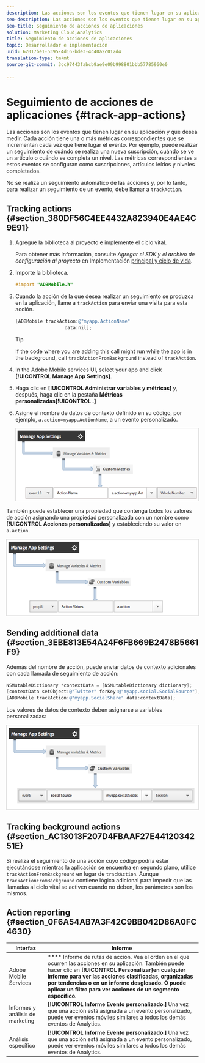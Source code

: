 ```yaml
---
description: Las acciones son los eventos que tienen lugar en su aplicación y que desea medir. Cada acción tiene una o más métricas correspondientes que se incrementan cada vez que tiene lugar el evento. Por ejemplo, puede realizar un seguimiento de cuándo se realiza una nueva suscripción, cuándo se ve un artículo o cuándo se completa un nivel. Las métricas correspondientes a estos eventos se configuran como suscripciones, artículos leídos y niveles completados.
seo-description: Las acciones son los eventos que tienen lugar en su aplicación y que desea medir. Cada acción tiene una o más métricas correspondientes que se incrementan cada vez que tiene lugar el evento. Por ejemplo, puede realizar un seguimiento de cuándo se realiza una nueva suscripción, cuándo se ve un artículo o cuándo se completa un nivel. Las métricas correspondientes a estos eventos se configuran como suscripciones, artículos leídos y niveles completados.
seo-title: Seguimiento de acciones de aplicaciones
solution: Marketing Cloud,Analytics
title: Seguimiento de acciones de aplicaciones
topic: Desarrollador e implementación
uuid: 62017be1-5395-4d16-bde3-4c40a2c012d4
translation-type: tm+mt
source-git-commit: 3cc97443fabcb9ae9e09b998801bbb57785960e0

---
```



# Seguimiento de acciones de aplicaciones {#track-app-actions}

Las acciones son los eventos que tienen lugar en su aplicación y que desea medir. Cada acción tiene una o más métricas correspondientes que se incrementan cada vez que tiene lugar el evento. Por ejemplo, puede realizar un seguimiento de cuándo se realiza una nueva suscripción, cuándo se ve un artículo o cuándo se completa un nivel. Las métricas correspondientes a estos eventos se configuran como suscripciones, artículos leídos y niveles completados.

No se realiza un seguimiento automático de las acciones y, por lo tanto, para realizar un seguimiento de un evento, debe llamar a `trackAction`.

## Tracking actions {#section_380DF56C4EE4432A823940E4AE4C9E91}

1. Agregue la biblioteca al proyecto e implemente el ciclo vital.

   Para obtener más información, consulte *Agregar el SDK y el archivo de configuración al proyecto* en Implementación [principal y ciclo de vida](/help/ios/getting-started/dev-qs.md).
1. Importe la biblioteca.

   ```objective-c
   #import "ADBMobile.h"
   ```

1. Cuando la acción de la que desea realizar un seguimiento se produzca en la aplicación, llame a `trackAction` para enviar una visita para esta acción.

   ```objective-c
   [ADBMobile trackAction:@"myapp.ActionName"  
                     data:nil];
   ```

   >[!TIP]
   >
   >If the code where you are adding this call might run while the app is in the background, call `trackActionFromBackground` instead of `trackAction`.

1. In the Adobe Mobile services UI, select your app and click **[!UICONTROL Manage App Settings]**.

1. Haga clic en **[!UICONTROL Administrar variables y métricas]** y, después, haga clic en la pestaña **Métricas personalizadas[!UICONTROL .]**

1. Asigne el nombre de datos de contexto definido en su código, por ejemplo, `a.action=myapp.ActionName`, a un evento personalizado.

   ![](assets/map-event-context-data.png)

También puede establecer una propiedad que contenga todos los valores de acción asignando una propiedad personalizada con un nombre como **[!UICONTROL Acciones personalizadas]** y estableciendo su valor en `a.action`.

![](assets/map-custom-prop.png)

## Sending additional data {#section_3EBE813E54A24F6FB669B2478B5661F9}

Además del nombre de acción, puede enviar datos de contexto adicionales con cada llamada de seguimiento de acción:

```objective-c
NSMutableDictionary *contextData = [NSMutableDictionary dictionary]; 
[contextData setObject:@"Twitter" forKey:@"myapp.social.SocialSource"]; 
[ADBMobile trackAction:@"myapp.SocialShare" data:contextData];
```

Los valores de datos de contexto deben asignarse a variables personalizadas:

![](assets/map-variable-context-action.png)

## Tracking background actions {#section_AC13013F207D4FBAAF27E4412034251E}

Si realiza el seguimiento de una acción cuyo código podría estar ejecutándose mientras la aplicación se encuentra en segundo plano, utilice `trackActionFromBackground` en lugar de `trackAction`. Aunque `trackActionFromBackground` contiene lógica adicional para impedir que las llamadas al ciclo vital se activen cuando no deben, los parámetros son los mismos.

## Action reporting {#section_0F6A54AB7A3F42C9BB042D86A0FC4630}

| Interfaz | Informe |
|--- |--- |
| Adobe Mobile Services  | **** Informe de rutas de acción. Vea el orden en el que ocurren las acciones en su aplicación. También puede hacer clic en **[!UICONTROL Personalizar]en cualquier informe para ver las acciones clasificadas, organizadas por tendencias o en un informe desglosado. O puede aplicar un filtro para ver acciones de un segmento específico.** |
| Informes y análisis de marketing | **[!UICONTROL Informe Evento personalizado.]**  Una vez que una acción está asignada a un evento personalizado, puede ver eventos móviles similares a todos los demás eventos de Analytics. |
| Análisis específico | **[!UICONTROL Informe Evento personalizado.]** Una vez que una acción está asignada a un evento personalizado, puede ver eventos móviles similares a todos los demás eventos de Analytics. |